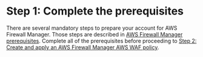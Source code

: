 # Step 1: Complete the prerequisites<a name="complete-prereq"></a>

There are several mandatory steps to prepare your account for AWS Firewall Manager\. Those steps are described in [AWS Firewall Manager prerequisites](fms-prereq.md)\. Complete all of the prerequisites before proceeding to [Step 2: Create and apply an AWS Firewall Manager AWS WAF policy](get-started-fms-create-security-policy.md)\.